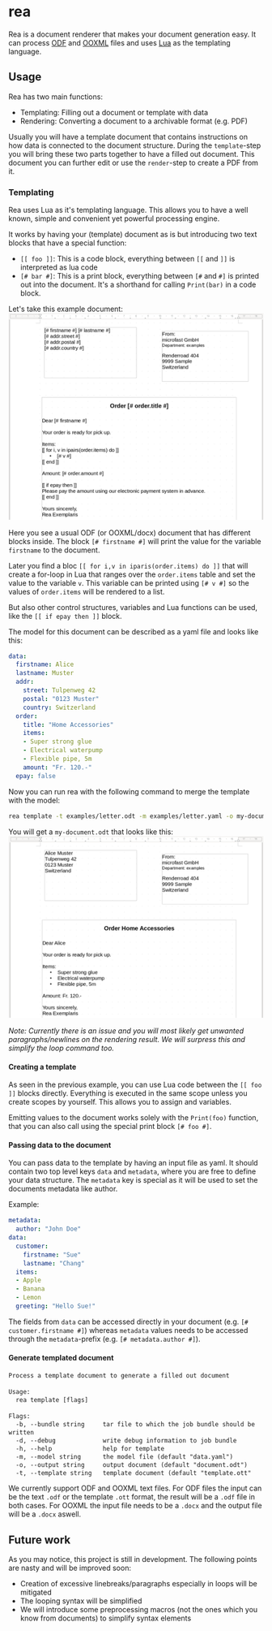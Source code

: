 # rea
Rea is a document renderer that makes your document generation easy.
It can process [ODF](https://www.libreoffice.org/discover/what-is-opendocument/)
and [OOXML](https://support.microsoft.com/en-gb/office/open-xml-formats-and-file-name-extensions-5200d93c-3449-4380-8e11-31ef14555b18) files
and uses [Lua](https://www.lua.org/) as the templating language.

## Usage
Rea has two main functions:

- Templating: Filling out a document or template with data
- Rendering: Converting a document to a archivable format (e.g. PDF)

Usually you will have a template document that contains instructions on how data
is connected to the document structure. During the `template`-step you will bring
these two parts together to have a filled out document. This document you can
further edit or use the `render`-step to create a PDF from it.

### Templating
Rea uses Lua as it's templating language. This allows you to have a well known,
simple and convenient yet powerful processing engine.

It works by having your (template) document as is but introducing two text blocks
that have a special function:

- `[[ foo ]]`: This is a code block, everything between `[[` and `]]` is interpreted as lua code
- `[# bar #]`: This is a print block, everything between `[#` and `#]` is printed out into the document. It's a shorthand for calling `Print(bar)` in a code block.

Let's take this example document:
![A rea template document example](doc/readme-template.png)

Here you see a usual ODF (or OOXML/docx) document that has different blocks inside.
The block `[# firstname #]` will print the value for the variable `firstname` to the document.

Later you find a bloc `[[ for i,v in iparis(order.items) do ]]` that will create a for-loop in
Lua that ranges over the `order.items` table and set the value to the variable `v`.
This variable can be printed using `[# v #]` so the values of `order.items` will be rendered
to a list.

But also other control structures, variables and Lua functions can be used, like the `[[ if epay then ]]`
block.

The model for this document can be described as a yaml file and looks like this:
```yaml
data:
  firstname: Alice
  lastname: Muster
  addr:
    street: Tulpenweg 42
    postal: "0123 Muster"
    country: Switzerland
  order:
    title: "Home Accessories"
    items:
    - Super strong glue
    - Electrical waterpump
    - Flexible pipe, 5m
    amount: "Fr. 120.-"
  epay: false
```

Now you can run rea with the following command to merge the template with the model:
```bash
rea template -t examples/letter.odt -m examples/letter.yaml -o my-document.odt
```

You will get a `my-document.odt` that looks like this:
![A rea document that was rendered](doc/readme-rendered.png)

*Note: Currently there is an issue and you will most likely get unwanted paragraphs/newlines
on the rendering result. We will surpress this and simplify the loop command too.*

#### Creating a template
As seen in the previous example, you can use Lua code between the `[[ foo ]]` blocks directly.
Everything is executed in the same scope unless you create scopes by yourself. This
allows you to assign and variables.

Emitting values to the document works solely with the `Print(foo)` function, that you
can also call using the special print block `[# foo #]`.

#### Passing data to the document
You can pass data to the template by having an input file as yaml. It should contain
two top level keys `data` and `metadata`, where you are free to define your data structure.
The `metadata` key is special as it will be used to set the documents metadata like author.

Example:
```yaml
metadata:
  author: "John Doe"
data:
  customer:
    firstname: "Sue"
    lastname: "Chang"
  items:
  - Apple
  - Banana
  - Lemon
  greeting: "Hello Sue!"
```

The fields from `data` can be accessed directly in your document (e.g. `[# customer.firstname #]`)
whereas `metadata` values needs to be accessed through the `metadata`-prefix (e.g. `[# metadata.author #]`).

#### Generate templated document
```plaintext
Process a template document to generate a filled out document

Usage:
  rea template [flags]

Flags:
  -b, --bundle string     tar file to which the job bundle should be written
  -d, --debug             write debug information to job bundle
  -h, --help              help for template
  -m, --model string      the model file (default "data.yaml")
  -o, --output string     output document (default "document.odt")
  -t, --template string   template document (default "template.ott"
```

We currently support ODF and OOXML text files.
For ODF files the input can be the text `.odf` or the template `.ott` format,
the result will be a `.odf` file in both cases.
For OOXML the input file needs to be a `.docx` and the output file will be a `.docx` aswell.

## Future work
As you may notice, this project is still in development. The following points
are nasty and will be improved soon:

- Creation of excessive linebreaks/paragraphs especially in loops will be mitigated
- The looping syntax will be simplified
- We will introduce some preprocessing macros (not the ones which you know from documents) to simplify syntax elements
